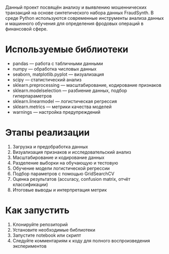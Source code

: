Данный проект посвящён анализу и выявлению мошеннических транзакций на основе синтетического набора данных FraudSynth. В среде Python используются современные инструменты анализа данных и машинного обучения для определения фродовых операций в финансовой сфере.

# Используемые библиотеки

- pandas — работа с табличными данными  
- numpy — обработка числовых данных  
- seaborn, matplotlib.pyplot — визуализация  
- scipy — статистический анализ  
- sklearn.preprocessing — масштабирование, кодирование признаков  
- sklearn.modelselection — разбиение данных, подбор гиперпараметров  
- sklearn.linearmodel — логистическая регрессия  
- sklearn.metrics — метрики качества моделей  
- warnings — настройка предупреждений  

# Этапы реализации

1. Загрузка и предобработка данных  
2. Визуализация признаков и исследовательский анализ  
3. Масштабирование и кодирование данных  
4. Разделение выборки на обучающую и тестовую  
5. Обучение модели логистической регрессии  
6. Подбор параметров с помощью GridSearchCV  
7. Оценка результатов (accuracy, confusion matrix, отчёт классификации)  
8. Итоговые выводы и интерпретация метрик

# Как запустить

1. Клонируйте репозиторий  
2. Установите необходимые библиотеки  
3. Запустите notebook или скрипт  
4. Следуйте комментариям к коду для полного воспроизведения экспериментов
